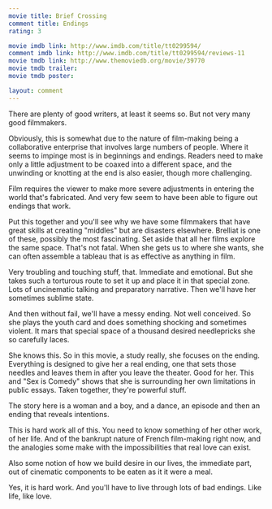 ```yaml
---
movie title: Brief Crossing
comment title: Endings
rating: 3

movie imdb link: http://www.imdb.com/title/tt0299594/
comment imdb link: http://www.imdb.com/title/tt0299594/reviews-11
movie tmdb link: http://www.themoviedb.org/movie/39770
movie tmdb trailer: 
movie tmdb poster: 

layout: comment
---
```


There are plenty of good writers, at least it seems so. But not very many good filmmakers.

Obviously, this is somewhat due to the nature of film-making being a collaborative enterprise that involves large numbers of people. Where it seems to impinge most is in beginnings and endings. Readers need to make only a little adjustment to be coaxed into a different space, and the unwinding or knotting at the end is also easier, though more challenging.

Film requires the viewer to make more severe adjustments in entering the world that's fabricated. And very few seem to have been able to figure out endings that work.

Put this together and you'll see why we have some filmmakers that have great skills at creating "middles" but are disasters elsewhere. Brelliat is one of these, possibly the most fascinating. Set aside that all her films explore the same space. That's not fatal. When she gets us to where she wants, she can often assemble a tableau that is as effective as anything in film.

Very troubling and touching stuff, that. Immediate and emotional. But she takes such a torturous route to set it up and place it in that special zone. Lots of uncinematic talking and preparatory narrative. Then we'll have her sometimes sublime state.

And then without fail, we'll have a messy ending. Not well conceived. So she plays the youth card and does something shocking and sometimes violent. It mars that special space of a thousand desired needlepricks she so carefully laces.

She knows this. So in this movie, a study really, she focuses on the ending. Everything is designed to give her a real ending, one that sets those needles and leaves them in after you leave the theater. Good for her. This and "Sex is Comedy" shows that she is surrounding her own limitations in public essays. Taken together, they're powerful stuff.

The story here is a woman and a boy, and a dance, an episode and then an ending that reveals intentions.

This is hard work all of this. You need to know something of her other work, of her life. And of the bankrupt nature of French film-making right now, and the analogies some make with the impossibilities that real love can exist.

Also some notion of how we build desire in our lives, the immediate part, out of cinematic components to be eaten as it it were a meal.

Yes, it is hard work. And you'll have to live through lots of bad endings. Like life, like love.